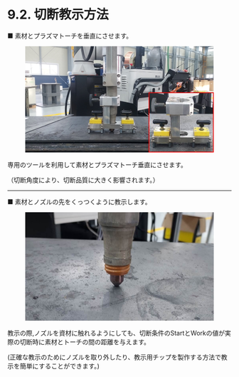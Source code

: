# 9.2. 切断教示方法

■ 素材とプラズマトーチを垂直にさせます。

<figure><img src="../img/chapter9/section9.2.1.jpg" alt=""><figcaption></figcaption></figure>

専用のツールを利用して素材とプラズマトーチ垂直にさせます。

（切断角度により、切断品質に大きく影響されます。）



***

■ 素材とノズルの先をくっつくように教示します。

<figure><img src="../img/chapter9/section9.2.2.jpg" alt=""><figcaption></figcaption></figure>

教示の際,ノズルを資材に触れるようにしても、切断条件のStartとWorkの値が実際の切断時に素材とトーチの間の距離を与えます。

(正確な教示のためにノズルを取り外したり、教示用チップを製作する方法で教示を簡単にすることができます。)
